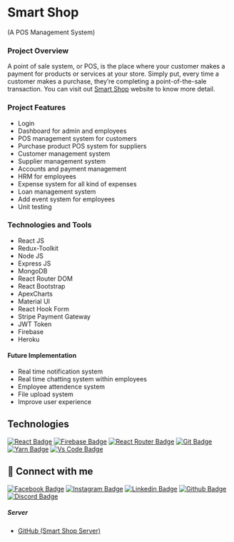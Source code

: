 # Smart Shop

(A POS Management System)

### Project Overview

A point of sale system, or POS, is the place where your customer makes a payment for products or services at your store. Simply put, every time a customer makes a purchase, they’re completing a point-of-the-sale transaction.
You can visit out [Smart Shop](https://pos-system-by-ibrahim.netlify.app/) website to know more detail.

### Project Features

- Login
- Dashboard for admin and employees
- POS management system for customers
- Purchase product POS system for suppliers
- Customer management system
- Supplier management system
- Accounts and payment management
- HRM for employees
- Expense system for all kind of expenses
- Loan management system
- Add event system for employees
- Unit testing

### Technologies and Tools

- React JS
- Redux-Toolkit
- Node JS
- Express JS
- MongoDB
- React Router DOM
- React Bootstrap
- ApexCharts
- Material UI
- React Hook Form
- Stripe Payment Gateway
- JWT Token
- Firebase
- Heroku

#### Future Implementation

- Real time notification system
- Real time chatting system within employees
- Employee attendence system
- File upload system
- Improve user experience
## Technologies

[![React Badge](https://img.shields.io/badge/React-20232A?style=for-the-badge&logo=react&logoColor=61DAFB)](https://github.com/Ibrahim75754)
[![Firebase Badge](https://img.shields.io/badge/Firebase-FFCB2B?style=for-the-badge&logo=firebase&logoColor=white)](https://github.com/Ibrahim75754)
[![React Router Badge](https://img.shields.io/badge/React_Router-CA4245?style=for-the-badge&logo=react-router&logoColor=white)](https://github.com/Ibrahim75754)
[![Git Badge](https://img.shields.io/badge/git-f34f29?style=for-the-badge&logo=git&logoColor=white)](https://github.com/Ibrahim75754)
[![Yarn Badge](https://img.shields.io/badge/yarn-0078D6?style=for-the-badge&logo=yarn&logoColor=white)](https://github.com/Ibrahim75754)
[![Vs Code Badge](https://img.shields.io/badge/Visual_Studio_Code-0078D6?style=for-the-badge&logo=visualstudiocode&logoColor=white)](https://github.com/Ibrahim75754)


## 🚀 Connect with me

[![Facebook Badge](https://img.shields.io/badge/Facebook-1877F2?style=for-the-badge&logo=facebook&logoColor=white)](https://www.facebook.com/ih75754/)
[![Instagram Badge](https://img.shields.io/badge/Instagram-E4405F?style=for-the-badge&logo=instagram&logoColor=white)](https://instagram.com/)
[![Linkedin Badge](https://img.shields.io/badge/LinkedIn-0077B5?style=for-the-badge&logo=linkedin&logoColor=white)](https://www.linkedin.com/in/md-ibrahim-hossain/)
[![Github Badge](https://img.shields.io/badge/GitHub-100000?style=for-the-badge&logo=github&logoColor=white)](https://github.com/Ibrahim75754)
[![Discord Badge](https://img.shields.io/badge/Discord-7289DA?style=for-the-badge&logo=discord&logoColor=white)](https://discord.gg)

##### Server

- [GitHub (Smart Shop Server)](https://github.com/Ibrahim75754/POS-server)
